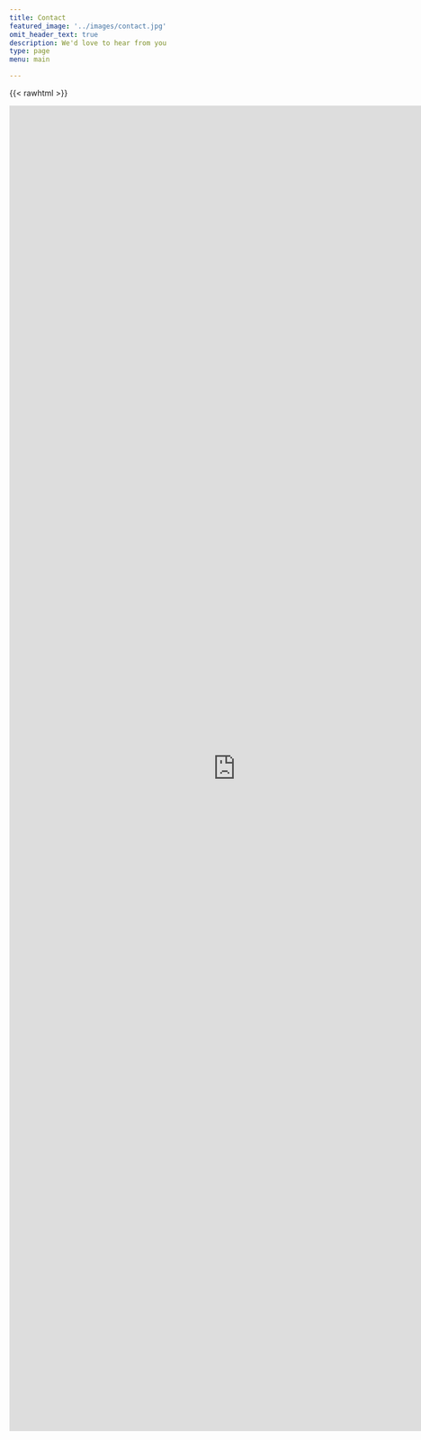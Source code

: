 ```yaml
---
title: Contact
featured_image: '../images/contact.jpg'
omit_header_text: true
description: We'd love to hear from you
type: page
menu: main

---
```



<!-- This is an example of a custom shortcode that you can put right into your content. You will need to add a form action to the the shortcode to make it work. Check out [Formspree](https://formspree.io/) for a simple, free form service. 

{{< form-contact action="https://example.com"  >}}
-->

{{< rawhtml >}}
  <iframe src="https://docs.google.com/forms/d/e/1FAIpQLSeOr-od9A0lU8nBghdz_SvLmmQIBQtfdpkAHYdoZnPuSNsCOw/viewform?embedded=true" width="804" height="2355" frameborder="0" marginheight="0" marginwidth="0">Loading…</iframe>